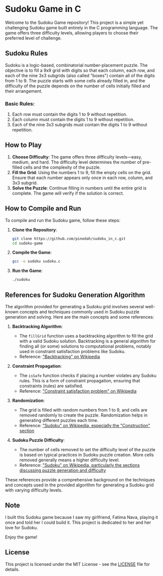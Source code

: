 # Sudoku Game in C

Welcome to the Sudoku Game repository! This project is a simple yet challenging Sudoku game built entirely in the C programming language. The game offers three difficulty levels, allowing players to choose their preferred level of challenge.

## Sudoku Rules

Sudoku is a logic-based, combinatorial number-placement puzzle. The objective is to fill a 9x9 grid with digits so that each column, each row, and each of the nine 3x3 subgrids (also called "boxes") contain all of the digits from 1 to 9. The puzzle starts with some cells already filled in, and the difficulty of the puzzle depends on the number of cells initially filled and their arrangement.

### Basic Rules:
1. Each row must contain the digits 1 to 9 without repetition.
2. Each column must contain the digits 1 to 9 without repetition.
3. Each of the nine 3x3 subgrids must contain the digits 1 to 9 without repetition.

## How to Play

1. **Choose Difficulty**: The game offers three difficulty levels—easy, medium, and hard. The difficulty level determines the number of pre-filled cells and the complexity of the puzzle.
2. **Fill the Grid**: Using the numbers 1 to 9, fill the empty cells on the grid. Ensure that each number appears only once in each row, column, and 3x3 subgrid.
3. **Solve the Puzzle**: Continue filling in numbers until the entire grid is complete. The game will verify if the solution is correct.

## How to Compile and Run

To compile and run the Sudoku game, follow these steps:

1. **Clone the Repository**:
    ```bash
    git clone https://github.com/pinedah/sudoku_in_c.git
    cd sudoku-game
    ```

2. **Compile the Game**:
    ```bash
    gcc -o sudoku sudoku.c
    ```

3. **Run the Game**:
    ```bash
    ./sudoku
    ```

## References for Sudoku Generation Algorithm

The algorithm provided for generating a Sudoku grid involves several well-known concepts and techniques commonly used in Sudoku puzzle generation and solving. Here are the main concepts and some references:

1. **Backtracking Algorithm**:
   - The `fillGrid` function uses a backtracking algorithm to fill the grid with a valid Sudoku solution. Backtracking is a general algorithm for finding all (or some) solutions to computational problems, notably used in constraint satisfaction problems like Sudoku.
   - Reference: ["Backtracking" on Wikipedia](https://en.wikipedia.org/wiki/Backtracking)

2. **Constraint Propagation**:
   - The `isSafe` function checks if placing a number violates any Sudoku rules. This is a form of constraint propagation, ensuring that constraints (rules) are satisfied.
   - Reference: ["Constraint satisfaction problem" on Wikipedia](https://en.wikipedia.org/wiki/Constraint_satisfaction_problem)

3. **Randomization**:
   - The grid is filled with random numbers from 1 to 9, and cells are removed randomly to create the puzzle. Randomization helps in generating different puzzles each time.
   - Reference: ["Sudoku" on Wikipedia, especially the "Construction" section](https://en.wikipedia.org/wiki/Sudoku#Construction)

4. **Sudoku Puzzle Difficulty**:
   - The number of cells removed to set the difficulty level of the puzzle is based on typical practices in Sudoku puzzle creation. More cells removed generally means a higher difficulty level.
   - Reference: ["Sudoku" on Wikipedia, particularly the sections discussing puzzle generation and difficulty](https://en.wikipedia.org/wiki/Sudoku)

These references provide a comprehensive background on the techniques and concepts used in the provided algorithm for generating a Sudoku grid with varying difficulty levels.


## Note

I built this Sudoku game because I saw my girlfriend, Fatima Nava, playing it once and told her I could build it. This project is dedicated to her and her love for Sudoku.

Enjoy the game!

## License

This project is licensed under the MIT License - see the [LICENSE](./LICENSE) file for details.
